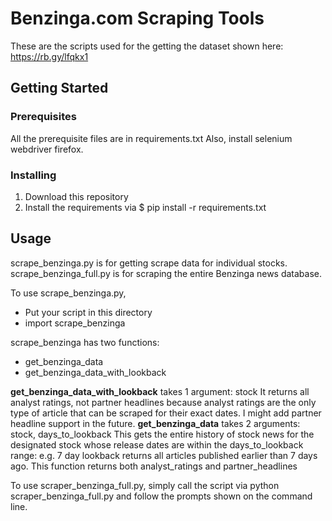 # Benzinga.com Scraping Tools

These are the scripts used for the getting the dataset shown here: https://rb.gy/lfqkx1

## Getting Started

### Prerequisites

All the prerequisite files are in requirements.txt
Also, install selenium webdriver firefox.

### Installing

1. Download this repository
2. Install the requirements via $ pip install -r requirements.txt

## Usage

scrape_benzinga.py is for getting scrape data for individual stocks.
scrape_benzinga_full.py is for scraping the entire Benzinga news database.

To use scrape_benzinga.py, 
- Put your script in this directory
- import scrape_benzinga

scrape_benzinga has two functions:
- get_benzinga_data
- get_benzinga_data_with_lookback

**get_benzinga_data_with_lookback** takes 1 argument: stock
It returns all analyst ratings, not partner headlines because analyst ratings are the only type of article that can be scraped for their exact dates.
I might add partner headline support in the future.
**get_benzinga_data** takes 2 arguments: stock, days_to_lookback
This gets the entire history of stock news for the designated stock whose release dates are within the days_to_lookback range: 
e.g. 7 day lookback returns all articles published earlier than 7 days ago.
This function returns both analyst_ratings and partner_headlines

To use scraper_benzinga_full.py, simply call the script via python scraper_benzinga_full.py and follow the prompts shown on the
command line.
